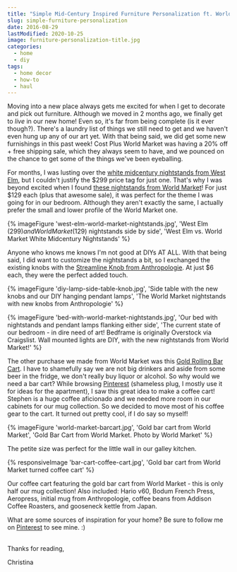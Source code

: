 ```yaml
---
title: "Simple Mid-Century Inspired Furniture Personalization ft. World Market Furniture"
slug: simple-furniture-personalization
date: 2016-08-29
lastModified: 2020-10-25
image: furniture-personalization-title.jpg
categories:
  - home
  - diy
tags:
  - home decor
  - how-to
  - haul
---
```


Moving into a new place always gets me excited for when I get to decorate and pick out furniture. Although we moved in 2 months ago, we finally get to _live_ in our new home! Even so, it's far from being complete (is it ever though?). There's a laundry list of things we still need to get and we haven't even hung up any of our art yet. With that being said, we did get some new furnishings in this past week!<!-- excerpt --> Cost Plus World Market was having a 20% off + free shipping sale, which they always seem to have, and we pounced on the chance to get some of the things we've been eyeballing.

For months, I was lusting over the [white midcentury nightstands from West Elm](http://www.westelm.com/products/545731/?kwid=productads-adid%5E47300713553-device%5Ec-plaid%5E84798008513-sku%5E545731-adType%5EPLA&gclid=CjwKEAjwl4q-BRDtzJmSk-uGunkSJACmCOY-HbSduY6MgfIF2WelvG9wAS_Z2k4VwN9zmEUQww69qRoCehTw_wcB&cm_ite=AllProducts&cm_pla=Nightstands&cm_cat=Shopping&catalogId=71&bnrid=3902401&sku=545731&cm_ven=Google_PLA), but I couldn't justify the $299 price tag for just one. That's why I was beyond excited when I found [these nightstands from World Market](http://www.worldmarket.com/product/white+mid+century+nightstand.do)! For just $129 each (plus that awesome sale), it was perfect for the theme I was going for in our bedroom. Although they aren't exactly the same, I actually prefer the small and lower profile of the World Market one.

{% imageFigure 'west-elm-world-market-nightstands.jpg', 'West Elm ($299) and World Market ($129) nightstands side by side', 'West Elm vs. World Market White Midcentury Nightstands' %}

Anyone who knows me knows I'm not good at DIYs AT ALL. With that being said, I did want to customize the nightstands a bit, so I exchanged the existing knobs with the [Streamline Knob from Anthropologie](http://www.anthropologie.com/anthro/product/home-hardware-knobs/26731984.jsp#/). At just $6 each, they were the perfect added touch.

{% imageFigure 'diy-lamp-side-table-knob.jpg', 'Side table with the new knobs and our DIY hanging pendant lamps', 'The World Market nightstands with new knobs from Anthropologie' %}

{% imageFigure 'bed-with-world-market-nightstands.jpg', 'Our bed with nightstands and pendant lamps flanking either side', 'The current state of our bedroom - in dire need of art! Bedframe is originally Overstock via Craigslist. Wall mounted lights are DIY, with the new nightstands from World Market!' %}

The other purchase we made from World Market was this [Gold Rolling Bar Cart](http://www.worldmarket.com/product/gold+cole+3-tier+rolling+bar+cart.do). I have to shamefully say we are not big drinkers and aside from some beer in the fridge, we don't really buy liquor or alcohol. So why would we need a bar cart? While browsing [Pinterest](https://www.pinterest.com/christinadannn/) (shameless plug, I mostly use it for ideas for the apartment), I saw this great idea to make a coffee cart! Stephen is a huge coffee aficionado and we needed more room in our cabinets for our mug collection. So we decided to move most of his coffee gear to the cart. It turned out pretty cool, if I do say so myself!

{% imageFigure 'world-market-barcart.jpg', 'Gold bar cart from World Market', 'Gold Bar Cart from World Market. Photo by World Market' %}

The petite size was perfect for the little wall in our galley kitchen.

{% responsiveImage 'bar-cart-coffee-cart.jpg', 'Gold bar cart from World Market turned coffee cart' %}

Our coffee cart featuring the gold bar cart from World Market - this is only half our mug collection! Also included: Hario v60, Bodum French Press, Aeropress, initial mug from Anthropologie, coffee beans from Addison Coffee Roasters, and gooseneck kettle from Japan.

What are some sources of inspiration for your home? Be sure to follow me on [Pinterest](https://www.pinterest.com/christinadannn/) to see mine. :)

\
Thanks for reading,

Christina
